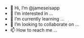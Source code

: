 - 👋 Hi, I’m @jameseisapp
- 👀 I’m interested in ...
- 🌱 I’m currently learning ...
- 💞️ I’m looking to collaborate on ...
- 📫 How to reach me ...

<!---
jameseisapp/jameseisapp is a ✨ special ✨ repository because its `README.md` (this file) appears on your GitHub profile.
You can click the Preview link to take a look at your changes.
--->
